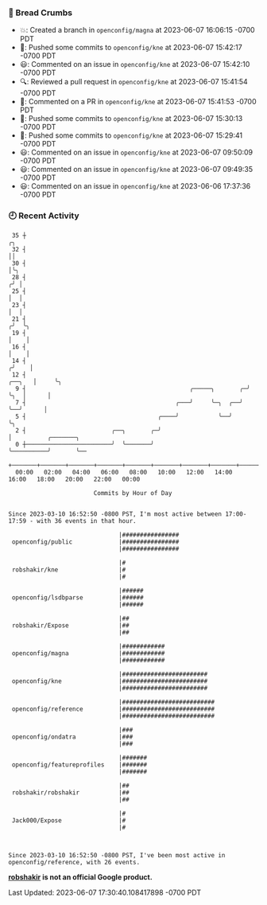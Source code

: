 ### 🍞 Bread Crumbs

 * 💥: Created a branch in `openconfig/magna` at 2023-06-07 16:06:15 -0700 PDT
 * 🚢: Pushed some commits to `openconfig/kne` at 2023-06-07 15:42:17 -0700 PDT
 * 😃: Commented on an issue in `openconfig/kne` at 2023-06-07 15:42:10 -0700 PDT
 * 🔍: Reviewed a pull request in  `openconfig/kne` at 2023-06-07 15:41:54 -0700 PDT
 * 💬: Commented on a PR in  `openconfig/kne` at 2023-06-07 15:41:53 -0700 PDT
 * 🚢: Pushed some commits to `openconfig/kne` at 2023-06-07 15:30:13 -0700 PDT
 * 🚢: Pushed some commits to `openconfig/kne` at 2023-06-07 15:29:41 -0700 PDT
 * 😃: Commented on an issue in `openconfig/kne` at 2023-06-07 09:50:09 -0700 PDT
 * 😃: Commented on an issue in `openconfig/kne` at 2023-06-07 09:49:35 -0700 PDT
 * 😃: Commented on an issue in `openconfig/kne` at 2023-06-06 17:37:36 -0700 PDT

### 🕘 Recent Activity
```
 35 ┼                                                                        ╭╮
 32 ┤                                                                        ││
 30 ┤                                                                        │╰╮
 28 ┤                                                                       ╭╯ │
 25 ┤                                                                       │  │
 23 ┤                                                                       │  │
 21 ┤                                                                      ╭╯  ╰╮
 19 ┤                                                                      │    │
 16 ┤                                                                      │    │
 14 ┤                                                                     ╭╯    │
 12 ┤                                                              ╭──╮   │     ╰╮
  9 ┤                                              ╭─────╮       ╭─╯  ╰╮  │      │
  7 ┤                                          ╭───╯     ╰─╮  ╭──╯     ╰──╯      │
  5 ┤                                     ╭────╯           ╰──╯                  ╰╮
  2 ┤                        ╭──╮       ╭─╯                                       │          ╭───────╮
  0 ┼────────────────────────╯  ╰───────╯                                         ╰──────────╯       ╰──
    +───────+───────+───────+───────+───────+───────+───────+───────+───────+───────+───────+───────+────
  00:00   02:00   04:00   06:00   08:00   10:00   12:00   14:00   16:00   18:00   20:00   22:00   00:00   

						Commits by Hour of Day


Since 2023-03-10 16:52:50 -0800 PST, I'm most active between 17:00-17:59 - with 36 events in that hour.

```



```
                               |################
 openconfig/public             |################
                               |################

                               |#
 robshakir/kne                 |#
                               |#

                               |######
 openconfig/lsdbparse          |######
                               |######

                               |##
 robshakir/Expose              |##
                               |##

                               |############
 openconfig/magna              |############
                               |############

                               |########################
 openconfig/kne                |########################
                               |########################

                               |##########################
 openconfig/reference          |##########################
                               |##########################

                               |###
 openconfig/ondatra            |###
                               |###

                               |#######
 openconfig/featureprofiles    |#######
                               |#######

                               |##
 robshakir/robshakir           |##
                               |##

                               |#
 Jack000/Expose                |#
                               |#



Since 2023-03-10 16:52:50 -0800 PST, I've been most active in openconfig/reference, with 26 events.

```
**[robshakir](mailto:robjs@google.com) is not an official Google product.**  


Last Updated: 2023-06-07 17:30:40.108417898 -0700 PDT
